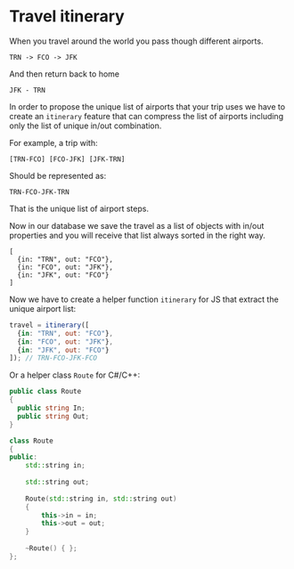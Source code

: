 # Travel itinerary

When you travel around the world you pass though different airports.

```
TRN -> FCO -> JFK
```

And then return back to home

```
JFK - TRN
```

In order to propose the unique list of airports that your trip uses we have to create an `itinerary` feature that can compress the list of airports including only the list of unique in/out combination.

For example, a trip with:

```
[TRN-FCO] [FCO-JFK] [JFK-TRN]
```

Should be represented as:

```
TRN-FCO-JFK-TRN
```

That is the unique list of airport steps.

Now in our database we save the travel as a list of objects with in/out properties and you will receive that list always sorted in the right way.

```
[
  {in: "TRN", out: "FCO"},
  {in: "FCO", out: "JFK"},
  {in: "JFK", out: "FCO"}
]
```

Now we have to create a helper function `itinerary` for JS that extract the unique airport list:

```js
travel = itinerary([
  {in: "TRN", out: "FCO"},
  {in: "FCO", out: "JFK"},
  {in: "JFK", out: "FCO"}
]); // TRN-FCO-JFK-FCO
```

Or a helper class `Route` for C#/C++:

```csharp
public class Route
{
  public string In;
  public string Out;
}
```

```cpp
class Route
{
public:
    std::string in;
    
    std::string out;
    
    Route(std::string in, std::string out)
    {
        this->in = in;
        this->out = out;
    }
    
    ~Route() { };
};
```
